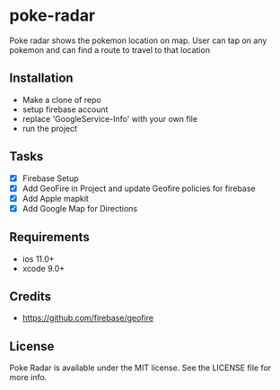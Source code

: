 # poke-radar

Poke radar  shows the pokemon location on map. User can tap on any pokemon and can find a route to travel to that location

## Installation
- Make a clone of repo
- setup firebase account 
- replace 'GoogleService-Info' with your own file 
- run the project

## Tasks

- [x] Firebase Setup
- [x] Add GeoFire in Project and update Geofire policies for firebase
- [x] Add Apple mapkit
- [x] Add Google Map for Directions

## Requirements
- ios 11.0+
- xcode 9.0+

## Credits
- https://github.com/firebase/geofire



## License
Poke Radar is available under the MIT license. See the LICENSE file for more info.
